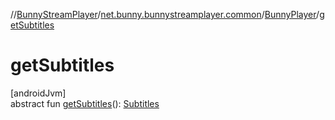 //[BunnyStreamPlayer](../../../index.md)/[net.bunny.bunnystreamplayer.common](../index.md)/[BunnyPlayer](index.md)/[getSubtitles](get-subtitles.md)

# getSubtitles

[androidJvm]\
abstract fun [getSubtitles](get-subtitles.md)(): [Subtitles](../../net.bunny.bunnystreamplayer.model/-subtitles/index.md)